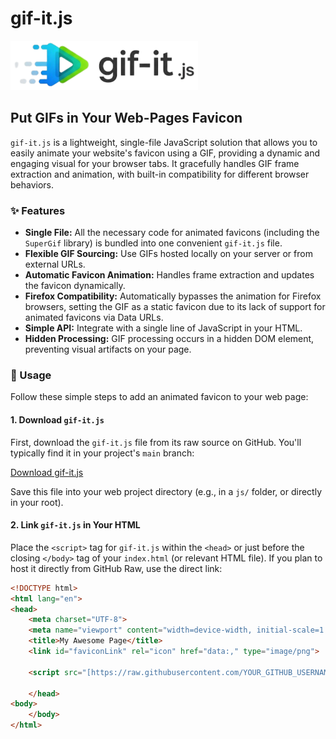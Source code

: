 # gif-it.js

<img src="logo.png" width="300px" alt="gif-it.js Logo - Stylized GIF icon with motion blur and text 'gif-it.js'"/>

## Put GIFs in Your Web-Pages Favicon

`gif-it.js` is a lightweight, single-file JavaScript solution that allows you to easily animate your website's favicon using a GIF, providing a dynamic and engaging visual for your browser tabs. It gracefully handles GIF frame extraction and animation, with built-in compatibility for different browser behaviors.

### ✨ Features

* **Single File:** All the necessary code for animated favicons (including the `SuperGif` library) is bundled into one convenient `gif-it.js` file.
* **Flexible GIF Sourcing:** Use GIFs hosted locally on your server or from external URLs.
* **Automatic Favicon Animation:** Handles frame extraction and updates the favicon dynamically.
* **Firefox Compatibility:** Automatically bypasses the animation for Firefox browsers, setting the GIF as a static favicon due to its lack of support for animated favicons via Data URLs.
* **Simple API:** Integrate with a single line of JavaScript in your HTML.
* **Hidden Processing:** GIF processing occurs in a hidden DOM element, preventing visual artifacts on your page.

### 🚀 Usage

Follow these simple steps to add an animated favicon to your web page:

#### 1. Download `gif-it.js`

First, download the `gif-it.js` file from its raw source on GitHub. You'll typically find it in your project's `main` branch:

<a href="https://raw.githubusercontent.com/YOUR_GITHUB_USERNAME/YOUR_REPO_NAME/main/gif-it.js" download>Download gif-it.js</a>

Save this file into your web project directory (e.g., in a `js/` folder, or directly in your root).

#### 2. Link `gif-it.js` in Your HTML

Place the `<script>` tag for `gif-it.js` within the `<head>` or just before the closing `</body>` tag of your `index.html` (or relevant HTML file). If you plan to host it directly from GitHub Raw, use the direct link:

```html
<!DOCTYPE html>
<html lang="en">
<head>
    <meta charset="UTF-8">
    <meta name="viewport" content="width=device-width, initial-scale=1.0">
    <title>My Awesome Page</title>
    <link id="faviconLink" rel="icon" href="data:," type="image/png">
    
    <script src="[https://raw.githubusercontent.com/YOUR_GITHUB_USERNAME/YOUR_REPO_NAME/main/gif-it.js](https://raw.githubusercontent.com/YOUR_GITHUB_USERNAME/YOUR_REPO_NAME/main/gif-it.js)"></script>
    
    </head>
<body>
    </body>
</html>
